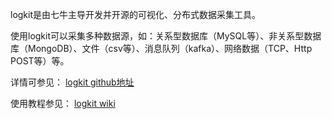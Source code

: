 logkit是由七牛主导开发并开源的可视化、分布式数据采集工具。

使用logkit可以采集多种数据源，如：关系型数据库（MySQL等）、非关系型数据库（MongoDB）、文件（csv等）、消息队列（kafka）、网络数据（TCP、Http POST等）等。

详情可参见： [logkit github地址](https://github.com/qiniu/logkit)

使用教程参见： [logkit wiki](https://github.com/qiniu/logkit/wiki)